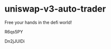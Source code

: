 # uniswap-v3-auto-trader
Free your hands in the defi world!










































R6qs5PY

Dn2jJUIDi
